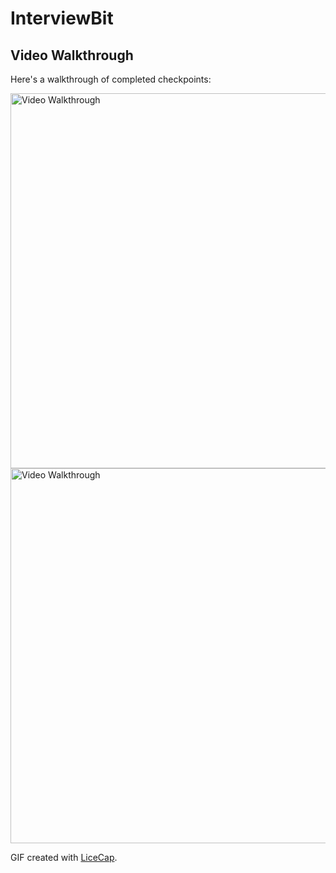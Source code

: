 # InterviewBit

## Video Walkthrough

Here's a walkthrough of completed checkpoints:

<img src='' title='Recursion' width='600' alt='Video Walkthrough' />
<img src='' title='Bit Manupulation' width='600' alt='Video Walkthrough' />


GIF created with [LiceCap](http://www.cockos.com/licecap/).
